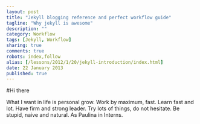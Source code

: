 ```yaml
---
layout: post
title: "Jekyll blogging reference and perfect workflow guide"
tagline: "Why jekyll is awesome"
description: ""
category: Workflow
tags: [Jekyll, Workflow]
sharing: true
comments: true
robots: index,follow
alias: [/lessons/2012/1/20/jekyll-introduction/index.html]
date: 22 January 2013
published: true
---
```


#Hi there

What I want in life is personal grow. Work by maximum, fast. Learn fast and lot. Have firm and strong leader. Try lots of things, do not hesitate. Be stupid, naive and natural. As Paulina in Interns.